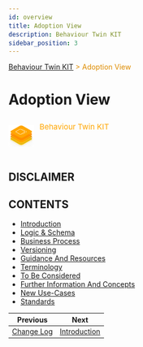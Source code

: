 ```yaml
---
id: overview
title: Adoption View
description: Behaviour Twin KIT
sidebar_position: 3
---
```


<!-- DEACTIVATED FOR DOCUSAURUS FROM HERE -->

<span style="font-size:14px;color:rgb(222,140,0);">[Behaviour Twin KIT](../overview.md) > Adoption View</span>

# Adoption View

<!-- DEACTIVATED FOR DOCUSAURUS TO HERE -->

<!-- VARIANT FOR DOCUSAURUS FROM HERE

<div style={{display:'block'}}>
  <div style={{display:'inline-block', verticalAlign:'top'}}>

![Behaviour Twin KIT banner](../../../../static/img/kit-icons/behaviour-twin-kit-icon-mini.png)

  </div>
  <div style={{display:'inline-block', fontSize:17, color:'rgb(255,166,1)', marginLeft:7, verticalAlign:'top', paddingTop:6}}>
Behaviour Twin KIT
  </div>
</div>

VARIANT FOR DOCUSAURUS TO HERE -->

<!-- DEACTIVATED FOR DOCUSAURUS FROM HERE -->

<div style="display:block;">
  <div style="display:inline-block;vertical-align:top;">

![Behaviour Twin KIT banner](../../../../static/img/kit-icons/behaviour-twin-kit-icon-mini.png)

  </div>
  <div style="display:inline-block;font-size:15px;color:rgb(255,166,1);margin-left:7px;vertical-align:top;padding-top:8px;">
Behaviour Twin KIT
  </div>
</div>

<!-- DEACTIVATED FOR DOCUSAURUS TO HERE -->

<!-- END OF HEADER -->

## DISCLAIMER

## CONTENTS

- [Introduction](introduction.md)
- [Logic & Schema](logic-schema.md)
- [Business Process](business-process.md)
- [Versioning](versioning.md)
- [Guidance And Resources](guidance/overview.md)
- [Terminology](terminology.md)
- [To Be Considered](to-be-considered/overview.md)
- [Further Information And Concepts](further-information/overview.md)
- [New Use-Cases](new-use-cases.md)
- [Standards](standards.md)

<!-- START OF FOOTER -->

<!-- DEACTIVATED FOR DOCUSAURUS FROM HERE -->

| Previous | Next |
| -------- | ---- |
| [Change Log](../changelog.md) | [Introduction](introduction.md) |

<!-- DEACTIVATED FOR DOCUSAURUS TO HERE -->

